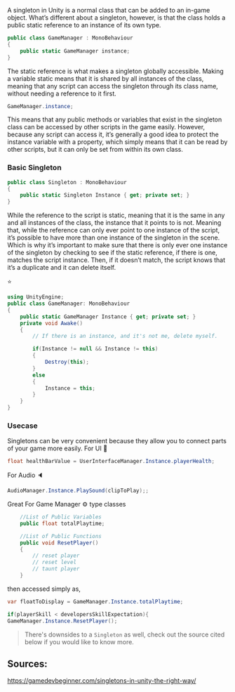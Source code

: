 A singleton in Unity is a normal class that can be added to an in-game object.
What’s different about a singleton, however, is that the class holds a public static reference to an instance of its own type.

```csharp
public class GameManager : MonoBehaviour 
{
    public static GameManager instance;
}
```

The static reference is what makes a singleton globally accessible.
Making a variable static means that it is shared by all instances of the class, meaning that any script can access the singleton through its class name, without needing a reference to it first.

```csharp
GameManager.instance;
```

This means that any public methods or variables that exist in the singleton class can be accessed by other scripts in the game easily.
However, because any script can access it, it’s generally a good idea to protect the instance variable with a property, which simply means that it can be read by other scripts, but it can only be set from within its own class.

### Basic Singleton

```csharp
public class Singleton : MonoBehaviour 
{
    public static Singleton Instance { get; private set; }
}
```

While the reference to the script is static, meaning that it is the same in any and all instances of the class, the instance that it points to is not.
Meaning that, while the reference can only ever point to one instance of the script, it’s possible to have more than one instance of the singleton in the scene.
Which is why it’s important to make sure that there is only ever one instance of the singleton by checking to see if the static reference, if there is one, matches the script instance.
Then, if it doesn’t match, the script knows that it’s a duplicate and it can delete itself.

⭐
```csharp
using UnityEngine;
public class GameManager: MonoBehaviour
{
    public static GameManager Instance { get; private set; }
    private void Awake()
    {
        // If there is an instance, and it's not me, delete myself.

        if(Instance != null && Instance != this)
        {
            Destroy(this);
        }
        else
        {
            Instance = this;
        }
    }
}

```

### Usecase
Singletons can be very convenient because they allow you to connect parts of your game more easily.
For UI 🎥
```csharp
float healthBarValue = UserInterfaceManager.Instance.playerHealth;
```
For Audio 🔈
```csharp
AudioManager.Instance.PlaySound(clipToPlay);;
```
Great For Game Manager ⚙️ type classes
```csharp
    //List of Public Variables
    public float totalPlaytime;

    //List of Public Functions
    public void ResetPlayer()
    {
        // reset player
        // reset level
        // taunt player
    }
```
then accessed simply as,
```csharp
var floatToDisplay = GameManager.Instance.totalPlaytime;

if(playerSkill < developersSkillExpectation){
GameManager.Instance.ResetPlayer();
```

> There's downsides to a `Singleton` as well, check out the source cited below if you would like to know more.

Sources:
------
https://gamedevbeginner.com/singletons-in-unity-the-right-way/
